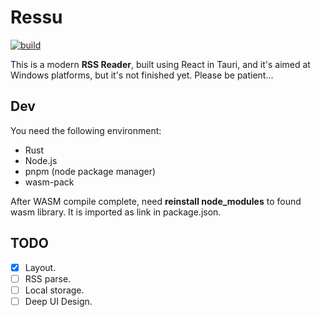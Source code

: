 # Ressu

[![build](https://github.com/sdttttt/ressu/actions/workflows/build.yml/badge.svg)](https://github.com/sdttttt/ressu/actions/workflows/build.yml)

This is a modern **RSS Reader**, built using React in Tauri, and it's aimed at Windows platforms, but it's not finished yet. Please be patient...


## Dev

You need the following environment:

- Rust
- Node.js
- pnpm (node package manager)
- wasm-pack

After WASM compile complete, need **reinstall node_modules** to found wasm library. It is imported as link in package.json.

## TODO

- [x] Layout.
- [ ] RSS parse.
- [ ] Local storage.
- [ ] Deep UI Design.
